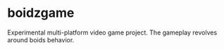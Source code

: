 boidzgame
=========

Experimental multi-platform video game project. The gameplay revolves around boids behavior.